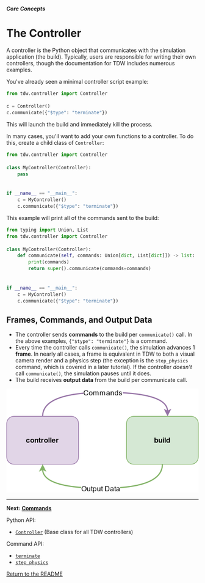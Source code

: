 ##### Core Concepts

# The Controller

A controller is the Python object that communicates with the simulation application (the build). Typically, users are responsible for writing their own controllers, though the documentation for TDW includes numerous examples.

You've already seen a minimal controller script example:

```python
from tdw.controller import Controller

c = Controller()
c.communicate({"$type": "terminate"})
```

This will launch the build and immediately kill the process.

In many cases, you'll want to add your own functions to a controller. To do this, create a child class of `Controller`:

```python
from tdw.controller import Controller

class MyController(Controller):
    pass


if __name__ == "__main__":
    c = MyController()
    c.communicate({"$type": "terminate"})
```

This example will print all of the commands sent to the build:

```python
from typing import Union, List
from tdw.controller import Controller

class MyController(Controller):
    def communicate(self, commands: Union[dict, List[dict]]) -> list:
        print(commands)
        return super().communicate(commands=commands)
 

if __name__ == "__main__":
    c = MyController()
    c.communicate({"$type": "terminate"})
```

## Frames, Commands, and Output Data

- The controller sends **commands** to the build per `communicate()` call. In the above examples, `{"$type": "terminate"}` is a command.
- Every time the controller calls `communicate()`, the simulation advances 1 **frame**. In nearly all cases, a frame is equivalent in TDW to both a visual camera render and a physics step (the exception is the `step_physics` command, which is covered in a later tutorial). If the controller *doesn't* call `communicate()`, the simulation pauses until it does. 
- The build receives **output data** from the build per communicate call.



![](images/network.png)

***

**Next: [Commands](commands.md)**

Python API:

- [`Controller`](../../python/controller.md)  (Base class for all TDW controllers)

Command API:

- [`terminate`](../../api/command_api.md#terminate)
- [`step_physics`](../../api/command_api.md#step_physics)

[Return to the README](../../README.md)